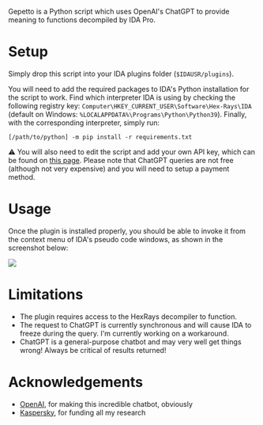 Gepetto is a Python script which uses OpenAI's ChatGPT to provide meaning to functions decompiled by IDA Pro.

# Setup

Simply drop this script into your IDA plugins folder (`$IDAUSR/plugins`).

You will need to add the required packages to IDA's Python installation for the script to work.
Find which interpreter IDA is using by checking the following registry key: 
`Computer\HKEY_CURRENT_USER\Software\Hex-Rays\IDA` (default on Windows: `%LOCALAPPDATA%\Programs\Python\Python39`).
Finally, with the corresponding interpreter, simply run: 

```
[/path/to/python] -m pip install -r requirements.txt
```

⚠️ You will also need to edit the script and add your own API key, which can be found on [this page](https://beta.openai.com/account/api-keys).
Please note that ChatGPT queries are not free (although not very expensive) and you will need to setup a payment method.

# Usage

Once the plugin is installed properly, you should be able to invoke it from the context menu of IDA's pseudo code windows, as shown in the screenshot below:

![](https://github.com/JusticeRage/Gepetto/blob/main/readme/usage.png?raw=true)

# Limitations

- The plugin requires access to the HexRays decompiler to function.
- The request to ChatGPT is currently synchronous and will cause IDA to freeze during the query. I'm currently working on a workaround.
- ChatGPT is a general-purpose chatbot and may very well get things wrong! Always be critical of results returned!

# Acknowledgements

- [OpenAI](https://openai.com), for making this incredible chatbot, obviously
- [Kaspersky](https://kaspersky.com), for funding all my research

